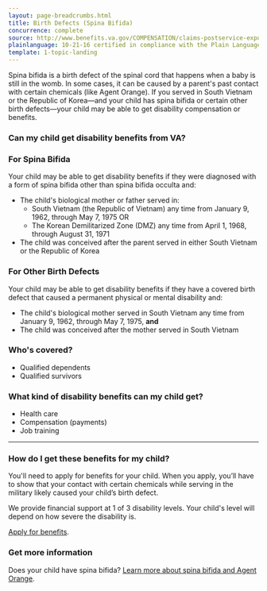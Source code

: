 ```yaml
---
layout: page-breadcrumbs.html
title: Birth Defects (Spina Bifida)
concurrence: complete
source: http://www.benefits.va.gov/COMPENSATION/claims-postservice-exposures-asbestos.asp
plainlanguage: 10-21-16 certified in compliance with the Plain Language Act
template: 1-topic-landing
---
```


Spina bifida is a birth defect of the spinal cord that happens when a baby is still in the womb. In some cases, it can be caused by a parent's past contact with certain chemicals (like Agent Orange). If you served in South Vietnam or the Republic of Korea—and your child has spina bifida or certain other birth defects—your child may be able to get disability compensation or benefits.

<div class="call-out" markdown="1">

### Can my child get disability benefits from VA?

### For Spina Bifida

Your child may be able to get disability benefits if they were diagnosed with a form of spina bifida other than spina bifida occulta and:
  - The child's biological mother or father served in:
    - South Vietnam (the Republic of Vietnam) any time from January 9, 1962, through May 7, 1975
      OR
    - The Korean Demilitarized Zone (DMZ) any time from April 1, 1968, through August 31, 1971
  - The child was conceived after the parent served in either South Vietnam or the Republic of Korea
 

### For Other Birth Defects

Your child may be able to get disability benefits if they have a covered birth defect that caused a permanent physical or mental disability and:
  - The child's biological mother served in South Vietnam any time from January 9, 1962, through May 7, 1975, **and**
  - The child was conceived after the mother served in South Vietnam  


### Who's covered?

- Qualified dependents
- Qualified survivors

</div>

### What kind of disability benefits can my child get?

-	Health care
-	Compensation (payments)
-	Job training

--------

### How do I get these benefits for my child?

You'll need to apply for benefits for your child. When you apply, you’ll have to show that your contact with certain chemicals while serving in the military likely caused your child’s birth defect. 

We provide financial support at 1 of 3 disability levels. Your child's level will depend on how severe the disability is. 

[Apply for benefits](https://www.vets.gov/disability-benefits/apply-for-benefits/).

### Get more information

Does your child have spina bifida? [Learn more about spina bifida and Agent Orange](http://www.publichealth.va.gov/exposures/agentorange/birth-defects/spina-bifida.asp).
